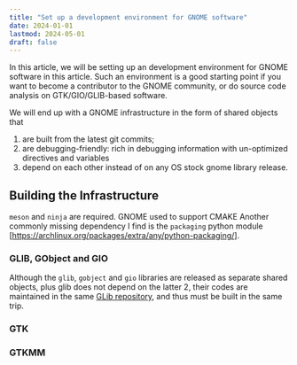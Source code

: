 ```yaml
---
title: "Set up a development environment for GNOME software"
date: 2024-01-01
lastmod: 2024-05-01
draft: false
---
```


In this article, we will be setting up an development environment for GNOME software in this article.
Such an environment is a good starting point if you want to become a contributor to the GNOME community,
or do source code analysis on GTK/GIO/GLIB-based software.

We will end up with a GNOME infrastructure in the form of shared objects that
1. are built from the latest git commits;
2. are debugging-friendly: rich in debugging information with un-optimized directives and variables
4. depend on each other instead of on any OS stock gnome library release.

## Building the Infrastructure

`meson` and `ninja` are required. GNOME used to support CMAKE
Another commonly missing dependency I find is the `packaging` python module [https://archlinux.org/packages/extra/any/python-packaging/].

### GLIB, GObject and GIO

Although the `glib`, `gobject` and `gio` libraries are released as separate shared objects, plus glib does not depend on the latter 2,
their codes are maintained in the same [GLib repository](https://gitlab.gnome.org/GNOME/glib), and thus must be built in the same trip.

### GTK

### GTKMM

